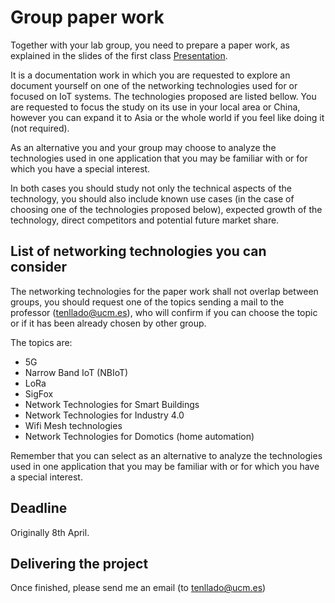 # Group paper work

Together with your lab group, you need to prepare a paper work, as explained in
the slides of the first class [Presentation](slides/Presentation.pdf).

It is a documentation work in which you are requested to explore an document
yourself on one of the networking technologies used for or focused on IoT
systems. The technologies proposed are listed bellow. You are requested to focus
the study on its use in your local area or China, however you can expand it to
Asia or the whole world if you feel like doing it (not required).

As an alternative you and your group may choose to analyze the technologies used
in one application that you may be familiar with or for which you have a special
interest.

In both cases you should study not only the technical aspects of the technology,
you should also include known use cases (in the case of choosing one of the
technologies proposed below), expected growth of the technology, direct
competitors and potential future market share.

## List of networking technologies you can consider

The networking technologies for the paper work shall not overlap between groups,
you should request one of the topics sending a mail to the professor
(tenllado@ucm.es), who will confirm if you can choose the topic or if it has
been already chosen by other group.

The topics are:

- 5G
- Narrow Band IoT (NBIoT)
- LoRa
- SigFox
- Network Technologies for Smart Buildings
- Network Technologies for Industry 4.0
- Wifi Mesh technologies
- Network Technologies for Domotics (home automation)

Remember that you can select as an alternative to analyze the technologies used
in one application that you may be familiar with or for which you have a special
interest.

## Deadline
Originally 8th April.

## Delivering the project
Once finished, please send me an email (to tenllado@ucm.es)



